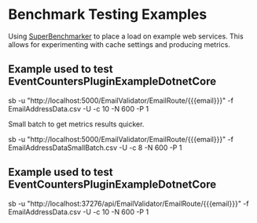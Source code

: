 # Benchmark Testing Examples

Using [SuperBenchmarker](https://github.com/aliostad/SuperBenchmarker) to place a load on example web services.  This allows for experimenting with cache settings and producing metrics.  

 ## Example used to test EventCountersPluginExampleDotnetCore

sb -u "http://localhost:5000/EmailValidator/EmailRoute/{{{email}}}"  -f EmailAddressData.csv -U -c 10 -N 600 -P 1

Small batch to get metrics results quicker.

sb -u "http://localhost:5000/EmailValidator/EmailRoute/{{{email}}}"  -f EmailAddressDataSmallBatch.csv -U -c 8 -N 600 -P 1

## Example used to test EventCountersPluginExampleDotnetCore
sb -u "http://localhost:37276/api/EmailValidator/EmailRoute/{{{email}}}"  -f EmailAddressData.csv -U -c 10 -N 600 -P 1

